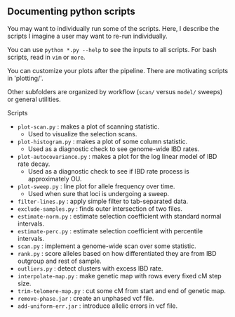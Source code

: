 ## Documenting python scripts

You may want to individually run some of the scripts. Here, I describe the scripts I imagine a user may want to re-run individually.

You can use `python *.py --help` to see the inputs to all scripts. For bash scripts, read in `vim` or `more`.

You can customize your plots after the pipeline. There are motivating scripts in 'plotting/'.

Other subfolders are organized by workflow (`scan/` versus `model/` sweeps) or general utilities.

Scripts
- `plot-scan.py` : makes a plot of scanning statistic.
    - Used to visualize the selection scans.
- `plot-histogram.py` : makes a plot of some column statistic.
    - Used as a diagnostic check to see genome-wide IBD rates.
- `plot-autocovariance.py` : makes a plot for the log linear model of IBD rate decay.
    - Used as a diagnostic check to see if IBD rate process is approximately OU.
- `plot-sweep.py` : line plot for allele frequency over time.
    - Used when sure that loci is undergoing a sweep.
- `filter-lines.py` : apply simple filter to tab-separated data.
- `exclude-samples.py` : finds outer intersection of two files.
- `estimate-norm.py` : estimate selection coefficient with standard normal intervals.
- `estimate-perc.py` : estimate selection coefficient with percentile intervals.
- `scan.py` : implement a genome-wide scan over some statistic.
- `rank.py` : score alleles based on how differentiated they are from IBD outgroup and rest of sample.
- `outliers.py` : detect clusters with excess IBD rate.
- `interpolate-map.py` : make genetic map with rows every fixed cM step size.
- `trim-telomere-map.py` : cut some cM from start and end of genetic map.
- `remove-phase.jar` : create an unphased vcf file.
- `add-uniform-err.jar` : introduce allelic errors in vcf file.




